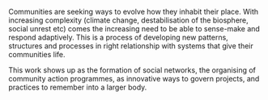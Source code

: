 Communities are seeking ways to evolve how they inhabit their place. With increasing complexity (climate change, destabilisation of the biosphere, social unrest etc) comes the increasing need to be able to sense-make and respond adaptively. This is a process of developing new patterns, structures and processes in right relationship with systems that give their communities life. 

This work shows up as the formation of social networks, the organising of community action programmes, as innovative ways to govern projects, and practices to remember into a larger body. 

